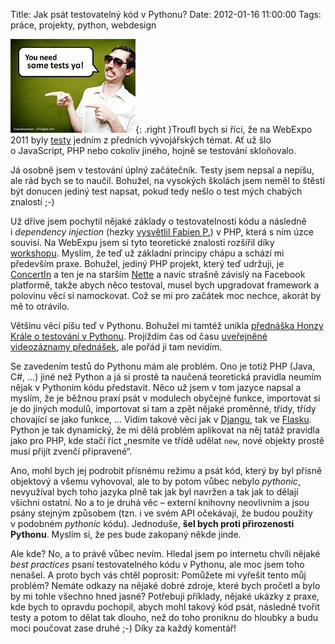 Title: Jak psát testovatelný kód v Pythonu?
Date: 2012-01-16 11:00:00
Tags: práce, projekty, python, webdesign

![obrázek](images/164.jpg){: .right }Troufl bych si říci, že na WebExpo 2011 byly [testy](http://zdrojak.root.cz/n/testovani/) jedním z předních vývojářských témat. Ať už šlo o JavaScript, PHP nebo cokoliv jiného, hojně se testování skloňovalo.

Já osobně jsem v testování úplný začátečník. Testy jsem nepsal a nepíšu, ale rád bych se to naučil. Bohužel, na vysokých školách jsem neměl to štěstí být donucen jediný test napsat, pokud tedy nešlo o test mých chabých znalostí ;-)

Už dříve jsem pochytil nějaké základy o testovatelnosti kódu a následně i *dependency injection* (hezky [vysvětlil Fabien P.](http://fabien.potencier.org/article/11/what-is-dependency-injection)) v PHP, která s ním úzce souvisí. Na WebExpu jsem si tyto teoretické znalosti rozšířil díky [workshopu](http://webexpo.cz/praha2011/workshop/jak-napsat-otestovat-tisice-radku-kvalitniho-objektoveho-kodu/). Myslím, že teď už základní principy chápu a schází mi především praxe. Bohužel, jediný PHP projekt, který teď udržuji, je [ConcertIn](http://blog.javorek.net/kdy-a-kde-ma-vas-oblibenec-koncert/) a ten je na starším [Nette](http://nette.org/) a navíc strašně závislý na Facebook platformě, takže abych něco testoval, musel bych upgradovat framework a polovinu věcí si namockovat. Což se mi pro začátek moc nechce, akorát by mě to otrávilo.

Většinu věcí píšu teď v Pythonu. Bohužel mi tamtéž unikla [přednáška Honzy Krále o testování v Pythonu](http://webexpo.cz/praha2011/prednaska/testovani-prakticky/). Projíždím čas od času [uveřejněné videozáznamy přednášek](http://vimeo.com/webexpo/videos), ale pořád ji tam nevidím.

Se zavedením testů do Pythonu mám ale problém. Ono je totiž PHP (Java, C\#, …) jiné než Python a já si prostě ta naučená teoretická pravidla neumím nějak v Pythoním kódu představit. Něco už jsem v tom jazyce napsal a myslím, že je běžnou praxí psát v modulech obyčejné funkce, importovat si je do jiných modulů, importovat si tam a zpět nějaké proměnné, třídy, třídy chovající se jako funkce, … Vidím takové věci jak v [Djangu](https://www.djangoproject.com/), tak ve [Flasku](http://flask.pocoo.org/). Python je tak dynamický, že mi dělá problém aplikovat na něj tatáž pravidla jako pro PHP, kde stačí říct „nesmíte ve třídě udělat `new`, nové objekty prostě musí přijít zvenčí připravené“.

Ano, mohl bych jej podrobit přísnému režimu a psát kód, který by byl přísně objektový a všemu vyhovoval, ale to by potom vůbec nebylo *pythonic*, nevyužíval bych toho jazyka plně tak jak byl navržen a tak jak to dělají všichni ostatní. No a to je druhá věc – externí knihovny neovlivním a jsou psány stejným způsobem (tzn. i ve svém API očekávají, že budou použity v podobném *pythonic* kódu). Jednoduše, **šel bych proti přirozenosti Pythonu**. Myslím si, že pes bude zakopaný někde jinde.

Ale kde? No, a to právě vůbec nevím. Hledal jsem po internetu chvíli nějaké *best practices* psaní testovatelného kódu v Pythonu, ale moc jsem toho nenašel. A proto bych vás chtěl poprosit: Pomůžete mi vyřešit tento můj problém? Nemáte odkazy na nějaké dobré zdroje, které bych pročetl a bylo by mi tohle všechno hned jasné? Potřebuji příklady, nějaké ukázky z praxe, kde bych to opravdu pochopil, abych mohl takový kód psát, následně tvořit testy a potom to dělat tak dlouho, než do toho proniknu do hloubky a budu moci poučovat zase druhé ;-) Díky za každý komentář!